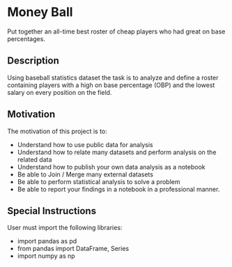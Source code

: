 # Money Ball

Put together an all-time best roster of cheap players who had great on base percentages.

## Description

Using baseball statistics dataset the task is to analyze and define a roster containing players with a high on base percentage (OBP) and the lowest salary on every position on the field. 

## Motivation

The motivation of this project is to:

- Understand how to use public data for analysis
- Understand how to relate many datasets and perform analysis on the related data
- Understand how to publish your own data analysis as a notebook
- Be able to Join / Merge many external datasets
- Be able to perform statistical analysis to solve a problem
- Be able to report your findings in a notebook in a professional manner.

## Special Instructions

User must import the following libraries:

- import pandas as pd
- from pandas import DataFrame, Series
- import numpy as np
